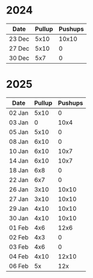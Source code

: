 # 2024

| Date   | Pullup | Pushups |
| ------ | ------ | ------- |
| 23 Dec | 5x10   | 10x10   |
| 27 Dec | 5x10   | 0       |
| 30 Dec | 5x7    | 0       |
# 2025
| Date   | Pullup | Pushups |
| ------ | ------ | ------- |
| 02 Jan | 5x10   | 0       |
| 03 Jan | 0      | 10x4    |
| 05 Jan | 5x10   | 0       |
| 08 Jan | 6x10   | 0       |
| 10 Jan | 6x10   | 10x7    |
| 14 Jan | 6x10   | 10x7    |
| 18 Jan | 6x8    | 0       |
| 22 Jan | 6x7    | 0       |
| 26 Jan | 3x10   | 10x10   |
| 27 Jan | 3x10   | 10x10   |
| 29 Jan | 4x10   | 10x10   |
| 30 Jan | 4x10   | 10x10   |
| 01 Feb | 4x6    | 12x6    |
| 02 Feb | 4x3    | 0       |
| 03 Feb | 4x6    | 0       |
| 04 Feb | 4x10   | 12x10   |
| 06 Feb | 5x     | 12x     |
